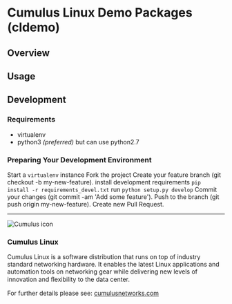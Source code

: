 # Cumulus Linux Demo Packages (cldemo)


## Overview

## Usage

## Development

### Requirements

* virtualenv
* python3 _(preferred)_ but can use python2.7


### Preparing Your Development Environment

Start a ``virtualenv`` instance
Fork the project
Create your feature branch (git checkout -b my-new-feature).
install development requirements ``pip install -r requirements_devel.txt``
run ``python setup.py develop``
Commit your changes (git commit -am 'Add some feature').
Push to the branch (git push origin my-new-feature).
Create new Pull Request.

---

![Cumulus icon](http://cumulusnetworks.com/static/cumulus/img/logo_2014.png)

### Cumulus Linux

Cumulus Linux is a software distribution that runs on top of industry standard
networking hardware. It enables the latest Linux applications and automation
tools on networking gear while delivering new levels of innovation and
ﬂexibility to the data center.

For further details please see:
[cumulusnetworks.com](http://www.cumulusnetworks.com)
